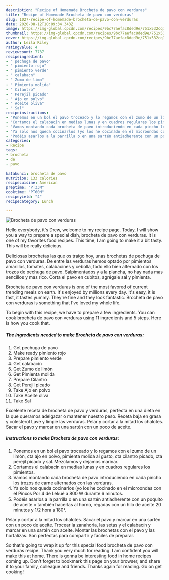 ```yaml
---
description: "Recipe of Homemade Brocheta de pavo con verduras"
title: "Recipe of Homemade Brocheta de pavo con verduras"
slug: 1027-recipe-of-homemade-brocheta-de-pavo-con-verduras
date: 2020-08-12T10:09:34.343Z
image: https://img-global.cpcdn.com/recipes/9bc77aefac8ded9e/751x532cq70/brocheta-de-pavo-con-verduras-foto-principal.jpg
thumbnail: https://img-global.cpcdn.com/recipes/9bc77aefac8ded9e/751x532cq70/brocheta-de-pavo-con-verduras-foto-principal.jpg
cover: https://img-global.cpcdn.com/recipes/9bc77aefac8ded9e/751x532cq70/brocheta-de-pavo-con-verduras-foto-principal.jpg
author: Leila Riley
ratingvalue: 4
reviewcount: 7737
recipeingredient:
- " pechuga de pavo"
- " pimiento rojo"
- " pimiento verde"
- " calabacn"
- " Zumo de limn"
- " Pimienta molida"
- " Cilantro"
- " Perejil picado"
- " Ajo en polvo"
- " Aceite oliva"
- " Sal"
recipeinstructions:
- "Ponemos en un bol el pavo troceado y lo regamos con el zumo de un limón, cta ajo en polvo, pimienta molida al gusto, cta cilantro picado, cta perejil picado y sal. Mezclamos y dejamos marinar."
- "Cortamos el calabacín en medias lunas y en cuadros regulares los pimientos."
- "Vamos montando cada brocheta de pavo introduciendo en cada pincho los trozos de carne alternados con las verduras."
- "Ya solo nos queda cocinarlos (yo los he cocinado en el microondas con el Pinxos Por 4 de Lékué a 800 W durante 6 minutos."
- "Podéis asarlos a la parrilla o en una sartén antiadherente con un poquito de aceite o también hacerlas al horno, regadas con un hilo de aceite 20 minutos y 1/2 hora a 180°."
categories:
- Recipe
tags:
- brocheta
- de
- pavo

katakunci: brocheta de pavo 
nutrition: 133 calories
recipecuisine: American
preptime: "PT33M"
cooktime: "PT60M"
recipeyield: "4"
recipecategory: Lunch

---
```



![Brocheta de pavo con verduras](https://img-global.cpcdn.com/recipes/9bc77aefac8ded9e/751x532cq70/brocheta-de-pavo-con-verduras-foto-principal.jpg)

Hello everybody, it's Drew, welcome to my recipe page. Today, I will show you a way to prepare a special dish, brocheta de pavo con verduras. It is one of my favorites food recipes. This time, I am going to make it a bit tasty. This will be really delicious.

Deliciosas brochetas las que os traigo hoy, unas brochetas de pechuga de pavo con verduras. De entre las verduras hemos optado por pimientos amarillos, tomates, calabacines y cebolla, todo ello bien alternado con los trozos de pechuga de pavo. Salpimentados y a la plancha, no hay nada mas sencillos y mas rico. Corta el pavo en cubitos, agrégale sal y pimienta.

Brocheta de pavo con verduras is one of the most favored of current trending meals on earth. It's enjoyed by millions every day. It's easy, it is fast, it tastes yummy. They're fine and they look fantastic. Brocheta de pavo con verduras is something that I've loved my whole life.


To begin with this recipe, we have to prepare a few ingredients. You can cook brocheta de pavo con verduras using 11 ingredients and 5 steps. Here is how you cook that.

<!--inarticleads1-->

##### The ingredients needed to make Brocheta de pavo con verduras:

1. Get  pechuga de pavo
1. Make ready  pimiento rojo
1. Prepare  pimiento verde
1. Get  calabacín
1. Get  Zumo de limón
1. Get  Pimienta molida
1. Prepare  Cilantro
1. Get  Perejil picado
1. Take  Ajo en polvo
1. Take  Aceite oliva
1. Take  Sal


Excelente receta de brocheta de pavo y verduras, perfecta en una dieta en la que queramos adelgazar o mantener nuestro peso. Receta baja en grasa y colesterol Lave y limpie las verduras. Pelar y cortar a la mitad los chalotes. Sacar el pavo y marcar en una sartén con un poco de aceite. 

<!--inarticleads2-->

##### Instructions to make Brocheta de pavo con verduras:

1. Ponemos en un bol el pavo troceado y lo regamos con el zumo de un limón, cta ajo en polvo, pimienta molida al gusto, cta cilantro picado, cta perejil picado y sal. Mezclamos y dejamos marinar.
1. Cortamos el calabacín en medias lunas y en cuadros regulares los pimientos.
1. Vamos montando cada brocheta de pavo introduciendo en cada pincho los trozos de carne alternados con las verduras.
1. Ya solo nos queda cocinarlos (yo los he cocinado en el microondas con el Pinxos Por 4 de Lékué a 800 W durante 6 minutos.
1. Podéis asarlos a la parrilla o en una sartén antiadherente con un poquito de aceite o también hacerlas al horno, regadas con un hilo de aceite 20 minutos y 1/2 hora a 180°.


Pelar y cortar a la mitad los chalotes. Sacar el pavo y marcar en una sartén con un poco de aceite. Trocear la zanahoria, las setas y el calabacín y marcar en una sartén con aceite. Montar las brochetas con el pavo y las hortalizas. Son perfectas para compartir y fáciles de preparar. 

So that's going to wrap it up for this special food brocheta de pavo con verduras recipe. Thank you very much for reading. I am confident you will make this at home. There is gonna be interesting food in home recipes coming up. Don't forget to bookmark this page on your browser, and share it to your family, colleague and friends. Thanks again for reading. Go on get cooking!
